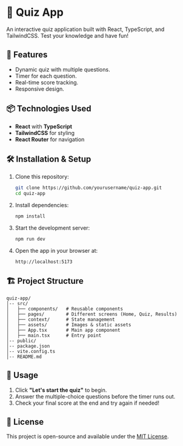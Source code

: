 # 🧠 Quiz App

An interactive quiz application built with React, TypeScript, and TailwindCSS. Test your knowledge and have fun!

## 🚀 Features
- Dynamic quiz with multiple questions.
- Timer for each question.
- Real-time score tracking.
- Responsive design.

## 📦 Technologies Used
- **React** with **TypeScript**
- **TailwindCSS** for styling
- **React Router** for navigation

## 🛠️ Installation & Setup

1. Clone this repository:
   ```bash
   git clone https://github.com/yourusername/quiz-app.git
   cd quiz-app
   ```

2. Install dependencies:
   ```bash
   npm install
   ```

3. Start the development server:
   ```bash
   npm run dev
   ```

4. Open the app in your browser at:
   ```
   http://localhost:5173
   ```

## 🏗️ Project Structure
```
quiz-app/
│-- src/
│   ├── components/   # Reusable components
│   ├── pages/        # Different screens (Home, Quiz, Results)
│   ├── context/      # State management
│   ├── assets/       # Images & static assets
│   ├── App.tsx       # Main app component
│   ├── main.tsx      # Entry point
│-- public/
│-- package.json
│-- vite.config.ts
│-- README.md
```

## 📌 Usage
1. Click **"Let's start the quiz"** to begin.
2. Answer the multiple-choice questions before the timer runs out.
3. Check your final score at the end and try again if needed!

## 📄 License
This project is open-source and available under the [MIT License](LICENSE).

